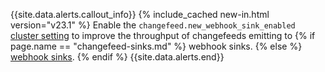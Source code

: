 {{site.data.alerts.callout_info}}
{% include_cached new-in.html version="v23.1" %} Enable the `changefeed.new_webhook_sink_enabled` [cluster setting](cluster-settings.html) to improve the throughput of changefeeds emitting to {% if page.name == "changefeed-sinks.md" %} webhook sinks. {% else %} [webhook sinks](changefeed-sinks.html#webhook-sink). {% endif %}
{{site.data.alerts.end}}

